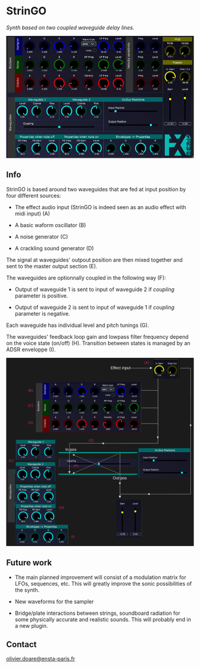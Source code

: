 # StrinGO

_Synth based on two coupled waveguide delay lines._

![image info](./doc/StrinGO_screen.png)


## Info

StrinGO is based around two waveguides that are fed at input position by four different sources:

- The effect audio input (StrinGO is indeed seen as an audio effect with midi input) (A)

- A basic waform oscillator (B)

- A noise generator (C)

- A crackling sound generator (D)

The signal at waveguides' outpout position are then mixed together and sent to the master output section (E). 

The waveguides are optionnally coupled in the following way (F):

- Output of waveguide 1 is sent to input of waveguide 2 if _coupling_ parameter is positive.

- Output of waveguide 2 is sent to input of waveguide 1 if _coupling_ parameter is negative.

Each waveguide has individual level and pitch tunings (G).

The waveguides' feedback loop gain and lowpass filter frequency depend on the voice state (on/off) (H). Transition between states is managed by an ADSR enveloppe (I).

![image info](./doc/signal_path.png)

## Future work

- The main planned improvement will consist of a modulation matrix for LFOs, sequences, etc. This will greatly improve the sonic possibilities of the synth.

- New waveforms for the sampler

- Bridge/plate interactions between strings, soundboard radiation for some physically accurate and realistic sounds. This will probably end in a new plugin.

## Contact

olivier.doare@ensta-paris.fr
